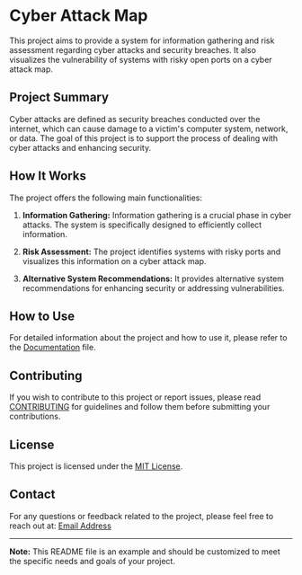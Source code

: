 # Cyber Attack Map

This project aims to provide a system for information gathering and risk assessment regarding cyber attacks and security breaches. It also visualizes the vulnerability of systems with risky open ports on a cyber attack map.

## Project Summary

Cyber attacks are defined as security breaches conducted over the internet, which can cause damage to a victim's computer system, network, or data. The goal of this project is to support the process of dealing with cyber attacks and enhancing security.

## How It Works

The project offers the following main functionalities:

1. **Information Gathering:** Information gathering is a crucial phase in cyber attacks. The system is specifically designed to efficiently collect information.

2. **Risk Assessment:** The project identifies systems with risky ports and visualizes this information on a cyber attack map.

3. **Alternative System Recommendations:** It provides alternative system recommendations for enhancing security or addressing vulnerabilities.

## How to Use

For detailed information about the project and how to use it, please refer to the [Documentation](documentation.md) file.

## Contributing

If you wish to contribute to this project or report issues, please read [CONTRIBUTING](CONTRIBUTING.md) for guidelines and follow them before submitting your contributions.

## License

This project is licensed under the [MIT License](LICENSE).

## Contact

For any questions or feedback related to the project, please feel free to reach out at: [Email Address](mailto:onur.kkc44@gmail.com)

---

**Note:** This README file is an example and should be customized to meet the specific needs and goals of your project.
